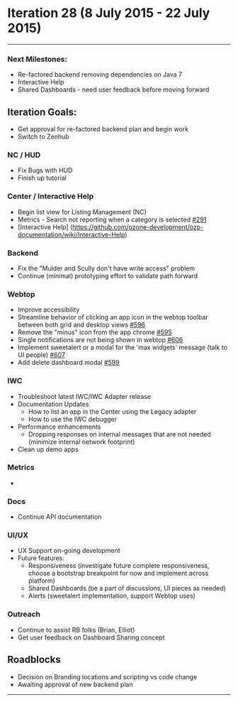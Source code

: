 # Iteration 28 (8 July 2015 - 22 July 2015)

*** 
### Next Milestones:
* Re-factored backend removing dependencies on Java 7
* Interactive Help
* Shared Dashboards - need user feedback before moving forward


## Iteration Goals:
* Get approval for re-factored backend plan and begin work
* Switch to Zenhub

### NC / HUD
* Fix Bugs with HUD
* Finish up tutorial

### Center / Interactive Help
* Begin list view for Listing Management (NC)
* Metrics - Search not reporting when a category is selected [#291](https://github.com/ozone-development/ozp-center/issues/291)
* [Interactive Help] (https://github.com/ozone-development/ozp-documentation/wiki/Interactive-Help)


### Backend
* Fix the "Mulder and Scully don't have write access" problem
* Continue (minimal) prototyping effort to validate path forward

### Webtop
* Improve accessibility
* Streamline behavior of clicking an app icon in the webtop toolbar between both grid and desktop views [#596](http://github.com/ozone-development/ozp-webtop/issues/596)
* Remove the "minus" icon from the app chrome [#595](http://github.com/ozone-development/ozp-webtop/issues/595) 
* Single notifications are not being shown in webtop [#606](http://github.com/ozone-development/ozp-webtop/issues/606) 
* Implement sweetalert or a modal for the 'max widgets' message (talk to UI people) [#607](http://github.com/ozone-development/ozp-webtop/issues/607) 
* Add delete dashboard modal [#599](http://github.com/ozone-development/ozp-webtop/issues/599) 

### IWC
* Troubleshoot latest IWC/IWC Adapter release
* Documentation Updates
    * How to list an app in the Center using the Legacy adapter
    * How to use the IWC debugger
* Performance enhancements
    * Dropping responses on internal messages that are not needed (minimize internal network footprint)
* Clean up demo apps


### Metrics
* 

### Docs
* Continue API documentation

### UI/UX
* UX Support on-going development
* Future features:
  * Responsiveness (investigate future complete responsiveness, choose a bootstrap breakpoint for now and implement across platform)
  * Shared Dashboards (be a part of discussions, UI pieces as needed)
  * Alerts (sweetalert implementation, support Webtop uses)

### Outreach
* Continue to assist RB folks (Brian, Elliot)
* Get user feedback on Dashboard Sharing concept

## Roadblocks
* Decision on Branding locations and scripting vs code change
* Awaiting approval of new backend plan

***